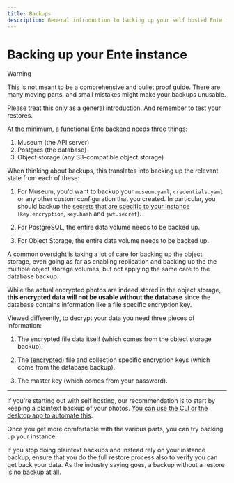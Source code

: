```yaml
---
title: Backups
description: General introduction to backing up your self hosted Ente instance
---
```


# Backing up your Ente instance

> [!WARNING]
>
> This is not meant to be a comprehensive and bullet proof guide. There are many
> moving parts, and small mistakes might make your backups unusable.
>
> Please treat this only as a general introduction. And remember to test your
> restores.

At the minimum, a functional Ente backend needs three things:

1. Museum (the API server)
2. Postgres (the database)
3. Object storage (any S3-compatible object storage)

When thinking about backups, this translates into backing up the relevant state
from each of these:

1. For Museum, you'd want to backup your `museum.yaml`, `credentials.yaml` or
   any other custom configuration that you created. In particular, you should
   backup the
   [secrets that are specific to your instance](https://github.com/ente-io/ente/blob/74377a93d8e20e969d9a2531f32f577b5f0ef090/server/configurations/local.yaml#L188)
   (`key.encryption`, `key.hash` and `jwt.secret`).

2. For PostgreSQL, the entire data volume needs to be backed up.

3. For Object Storage, the entire data volume needs to be backed up.

A common oversight is taking a lot of care for backing up the object storage,
even going as far as enabling replication and backing up the the multiple object
storage volumes, but not applying the same care to the database backup.

While the actual encrypted photos are indeed stored in the object storage,
**this encrypted data will not be usable without the database** since the
database contains information like a file specific encryption key.

Viewed differently, to decrypt your data you need three pieces of information:

1. The encrypted file data itself (which comes from the object storage backup).

2. The ([encrypted](https://ente.io/architecture/)) file and collection specific
   encryption keys (which come from the database backup).

3. The master key (which comes from your password).

---

If you're starting out with self hosting, our recommendation is to start by
keeping a plaintext backup of your photos.
[You can use the CLI or the desktop app to automate this](/photos/faq/export).

Once you get more comfortable with the various parts, you can try backing up
your instance.

If you stop doing plaintext backups and instead rely on your instance backup,
ensure that you do the full restore process also to verify you can get back your
data. As the industry saying goes, a backup without a restore is no backup at
all.
